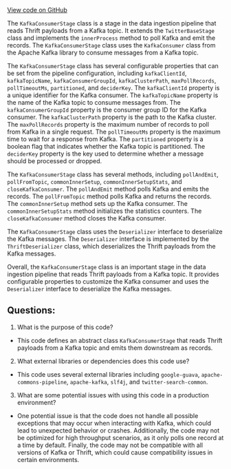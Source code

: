 [View code on GitHub](https://github.com/misbahsy/the-algorithm/src/java/com/twitter/search/ingester/pipeline/twitter/kafka/KafkaConsumerStage.java)

The `KafkaConsumerStage` class is a stage in the data ingestion pipeline that reads Thrift payloads from a Kafka topic. It extends the `TwitterBaseStage` class and implements the `innerProcess` method to poll Kafka and emit the records. The `KafkaConsumerStage` class uses the `KafkaConsumer` class from the Apache Kafka library to consume messages from a Kafka topic. 

The `KafkaConsumerStage` class has several configurable properties that can be set from the pipeline configuration, including `kafkaClientId`, `kafkaTopicName`, `kafkaConsumerGroupId`, `kafkaClusterPath`, `maxPollRecords`, `pollTimeoutMs`, `partitioned`, and `deciderKey`. The `kafkaClientId` property is a unique identifier for the Kafka consumer. The `kafkaTopicName` property is the name of the Kafka topic to consume messages from. The `kafkaConsumerGroupId` property is the consumer group ID for the Kafka consumer. The `kafkaClusterPath` property is the path to the Kafka cluster. The `maxPollRecords` property is the maximum number of records to poll from Kafka in a single request. The `pollTimeoutMs` property is the maximum time to wait for a response from Kafka. The `partitioned` property is a boolean flag that indicates whether the Kafka topic is partitioned. The `deciderKey` property is the key used to determine whether a message should be processed or dropped.

The `KafkaConsumerStage` class has several methods, including `pollAndEmit`, `pollFromTopic`, `commonInnerSetup`, `commonInnerSetupStats`, and `closeKafkaConsumer`. The `pollAndEmit` method polls Kafka and emits the records. The `pollFromTopic` method polls Kafka and returns the records. The `commonInnerSetup` method sets up the Kafka consumer. The `commonInnerSetupStats` method initializes the statistics counters. The `closeKafkaConsumer` method closes the Kafka consumer.

The `KafkaConsumerStage` class uses the `Deserializer` interface to deserialize the Kafka messages. The `Deserializer` interface is implemented by the `ThriftDeserializer` class, which deserializes the Thrift payloads from the Kafka messages.

Overall, the `KafkaConsumerStage` class is an important stage in the data ingestion pipeline that reads Thrift payloads from a Kafka topic. It provides configurable properties to customize the Kafka consumer and uses the `Deserializer` interface to deserialize the Kafka messages.
## Questions: 
 1. What is the purpose of this code?
- This code defines an abstract class `KafkaConsumerStage` that reads Thrift payloads from a Kafka topic and emits them downstream as records.

2. What external libraries or dependencies does this code use?
- This code uses several external libraries including `google-guava`, `apache-commons-pipeline`, `apache-kafka`, `slf4j`, and `twitter-search-common`.

3. What are some potential issues with using this code in a production environment?
- One potential issue is that the code does not handle all possible exceptions that may occur when interacting with Kafka, which could lead to unexpected behavior or crashes. Additionally, the code may not be optimized for high throughput scenarios, as it only polls one record at a time by default. Finally, the code may not be compatible with all versions of Kafka or Thrift, which could cause compatibility issues in certain environments.